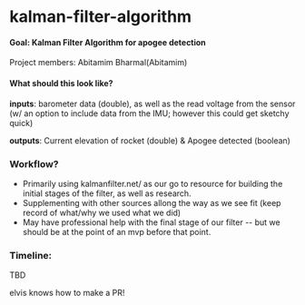 # kalman-filter-algorithm
#### Goal: Kalman Filter Algorithm for apogee detection
Project members: Abitamim Bharmal(Abitamim)
#### What should this look like?

**inputs**: barometer data (double), as well as the read voltage from the sensor (w/ an option to include data from the IMU; however this could get sketchy quick)

**outputs**: Current elevation of rocket (double) & Apogee detected (boolean) 

###  Workflow?

* Primarily using kalmanfilter.net/ as our go to resource for building the initial stages of the filter, as well as research.
* Supplementing with other sources allong the way as we see fit (keep record of what/why we used what we did)
* May have professional help with the final stage of our filter -- but we should be at the point of an mvp before that point.

### Timeline:

TBD

elvis knows how to make a PR!
